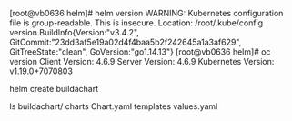 
[root@vb0636 helm]# helm version
WARNING: Kubernetes configuration file is group-readable. This is insecure. Location: /root/.kube/config
version.BuildInfo{Version:"v3.4.2", GitCommit:"23dd3af5e19a02d4f4baa5b2f242645a1a3af629", GitTreeState:"clean", GoVersion:"go1.14.13"}
[root@vb0636 helm]# oc version
Client Version: 4.6.9
Server Version: 4.6.9
Kubernetes Version: v1.19.0+7070803


helm create buildachart


ls buildachart/
charts  Chart.yaml  templates  values.yaml

